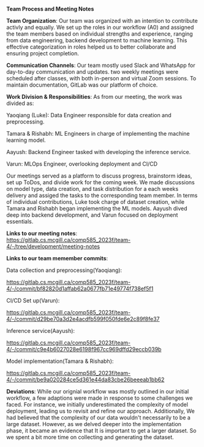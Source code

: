 ******Team Process and Meeting Notes******

**Team Organization**:
Our team was organized with an intention to contribute activly and equally. We set up the roles in our workflow (A0) and  assigned the team members based on individual strengths and experience, ranging from data engineering, backend development to machine learning. This effective categorization in roles helped us to better collaborate and ensuring project completion.

**Communication Channels**:
Our team mostly used Slack and WhatsApp for day-to-day communication and updates. two weekly meetings were scheduled after classes, with both in-person and virtual Zoom sessions. To maintain documentation, GitLab was our platform of choice.

**Work Division & Responsibilities**:
As from our meeting, the work was divided as:

Yaoqiang (Luke): 
Data Engineer responsible for data creation and preprocessing.

Tamara & Rishabh: 
ML Engineers in charge of implementing the machine learning model.

Aayush: 
Backend Engineer tasked with developing the inference service.

Varun: 
MLOps Engineer, overlooking deployment and CI/CD

Our meetings served as a platform to discuss progress, brainstorm ideas, set up ToDos, and divide work for the coming week. We made discussions on model type, data creation, and task distribution for a each weeks delivery and assiged the tasks to the corresponding team member. In terms of individual contributions, Luke took charge of dataset creation, while Tamara and Rishabh began implementing the ML models. Aayush dived deep into backend development, and Varun focused on deployment essentials.

**Links to our meeting notes**:
https://gitlab.cs.mcgill.ca/comp585_2023f/team-4/-/tree/development/meeting-notes

**Links to our team memember commits**:

Data collection and preprocessing(Yaoqiang):

https://gitlab.cs.mcgill.ca/comp585_2023f/team-4/-/commit/bf82820d1affab62a0677fb71e49774f738ef5f1

CI/CD Set up(Varun):

https://gitlab.cs.mcgill.ca/comp585_2023f/team-4/-/commit/d29be70a3d2e4acdfb599f050fde6e2c89f8fe37

Inference service(Aayush):

https://gitlab.cs.mcgill.ca/comp585_2023f/team-4/-/commit/c9e4b6027028e6198f967cc969dffd29eccb039b

Model implementation(Tamara & Rishabh):

https://gitlab.cs.mcgill.ca/comp585_2023f/team-4/-/commit/be9a020284ce5d361e44da83cbe26beeeab1bb62

**Deviations**:
While our orignial workflow was mostly outlined in our initial workflow, a few adaptions were made in response to some challenges we faced. For instance, we initially underestimated the complexity of model deployment, leading us to revisit and refine our approach. Additionally, We had believed that the complexity of our data wouldn't necessarily to be a large dataset. However, as we delved deeper into the implementation phase, it became an evidence that It is important to get a larger dataset. So we spent a bit more time on collecting and generating the dataset.

